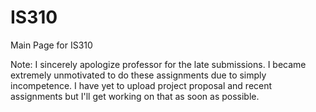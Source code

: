 # IS310
Main Page for IS310

Note: I sincerely apologize professor for the late submissions. I became extremely unmotivated to do these assignments due to simply incompetence. I have yet to upload
project proposal and recent assignments but I'll get working on that as soon as possible. 
